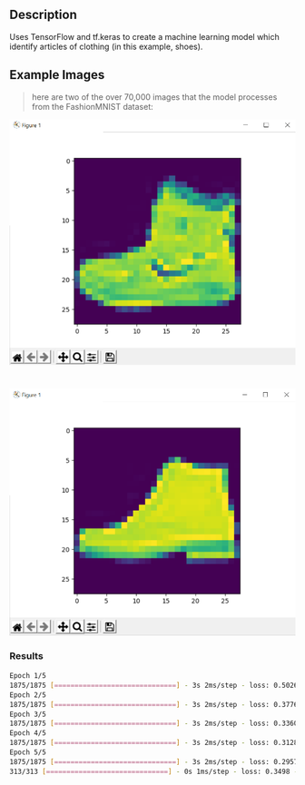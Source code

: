 
## Description
Uses TensorFlow and tf.keras to create a machine learning model which identify articles of clothing (in this example, shoes).

## Example Images

> here are two of the over 70,000 images that the model processes from the FashionMNIST dataset:

![Image](./pic1.png)
#
![Image](./pic2.png)


### Results

```bash
Epoch 1/5
1875/1875 [==============================] - 3s 2ms/step - loss: 0.5026 - accuracy: 0.8252
Epoch 2/5
1875/1875 [==============================] - 3s 2ms/step - loss: 0.3776 - accuracy: 0.8635
Epoch 3/5
1875/1875 [==============================] - 3s 2ms/step - loss: 0.3360 - accuracy: 0.8770
Epoch 4/5
1875/1875 [==============================] - 3s 2ms/step - loss: 0.3128 - accuracy: 0.8861
Epoch 5/5
1875/1875 [==============================] - 3s 2ms/step - loss: 0.2957 - accuracy: 0.8898
313/313 [==============================] - 0s 1ms/step - loss: 0.3498 - accuracy: 0.8706
```

